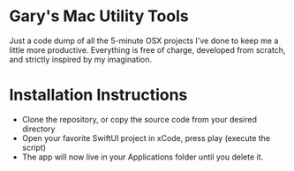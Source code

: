 # Gary's Mac Utility Tools

Just a code dump of all the 5-minute OSX projects I've done to keep me a little more productive.
Everything is free of charge, developed from scratch, and strictly inspired by my imagination.


# Installation Instructions

* Clone the repository, or copy the source code from your desired directory
* Open your favorite SwiftUI project in xCode, press play (execute the script)
* The app will now live in your Applications folder until you delete it. 
